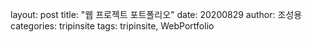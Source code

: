 layout: post
title:  "웹 프로젝트 포트폴리오"
date:   20200829
author: 조성용
categories: tripinsite
tags:	tripinsite, WebPortfolio

